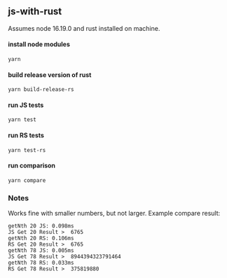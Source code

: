 ## js-with-rust

Assumes node 16.19.0 and rust installed on machine.

#### install node modules

```
yarn
```

#### build release version of rust

```
yarn build-release-rs
```

#### run JS tests

```
yarn test
```

#### run RS tests

```
yarn test-rs
```

#### run comparison

```
yarn compare
```

### Notes

Works fine with smaller numbers, but not larger.
Example compare result:

```
getNth 20 JS: 0.098ms
JS Get 20 Result >  6765
getNth 20 RS: 0.106ms
RS Get 20 Result >  6765
getNth 78 JS: 0.005ms
JS Get 78 Result >  8944394323791464
getNth 78 RS: 0.033ms
RS Get 78 Result >  375819880
```
